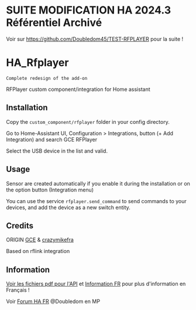 # SUITE MODIFICATION HA 2024.3 Référentiel Archivé
Voir sur https://github.com/Doubledom45/TEST-RFPLAYER pour la suite !

# HA_Rfplayer
`Complete redesign of the add-on`

RFPlayer custom component/integration for Home assistant

## Installation

Copy the `custom_component/rfplayer` folder in your config directory.

Go to Home-Assistant UI, Configuration > Integrations, button (+ Add Integration) and search GCE RFPlayer

Select the USB device in the list and valid.

## Usage

Sensor are created automatically if you enable it during the installation or on the option button (Integration menu)

You can use the service `rfplayer.send_command` to send commands to your devices, and add the device as a new switch entity.

## Credits

ORIGIN [GCE](https://github.com/gce-electronics/HA_RFPlayer) & [crazymikefra](https://github.com/crazymikefra/HA_RFPlayer)

Based on  rflink integration

## Information

[Voir les fichiers pdf pour l'API](https://github.com/Doubledom45/HA_RFPLAYER/tree/main/Information) et [Information FR](https://github.com/Doubledom45/HA_RFPLAYER/blob/main/Information/installation.md) pour plus d'information en Français ! 

Voir [Forum HA FR](https://forum.hacf.fr/) @Doubledom en MP
